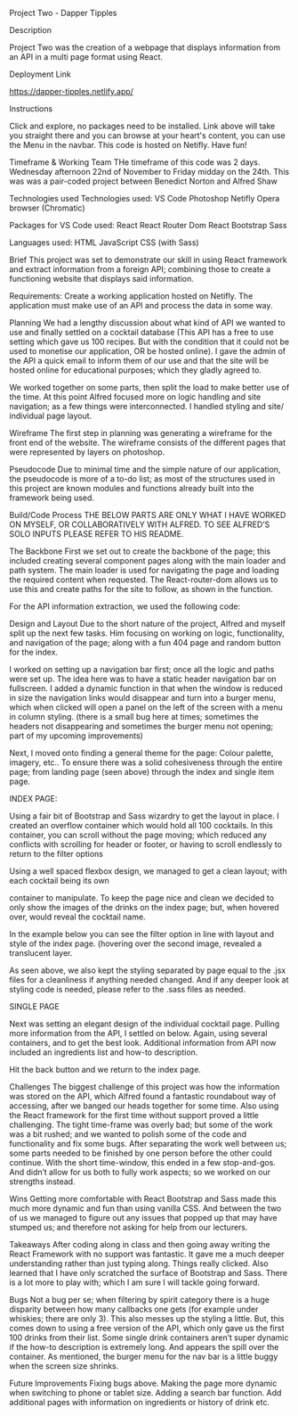 Project Two - Dapper Tipples

Description

Project Two was the creation of a webpage that displays information from an API in a multi page format using React.


Deployment Link

https://dapper-tipples.netlify.app/


Instructions 

Click and explore, no packages need to be installed. Link above will take you straight there and you can browse at your heart's content, you can use the Menu in the navbar. This code is hosted on Netifly. Have fun!


Timeframe & Working Team
THe timeframe of this code was 2 days. Wednesday afternoon 22nd of November to Friday midday on the 24th. 
This was was a pair-coded project between Benedict Norton and Alfred Shaw

Technologies used
Technologies used:
VS Code
Photoshop
Netifly
Opera browser (Chromatic)

Packages for VS Code used: 
React
React Router Dom
React Bootstrap
Sass

Languages used:
HTML
JavaScript
CSS (with Sass)

Brief
This project was set to demonstrate our skill in using React framework and extract information from a foreign API; combining those to create a functioning website that displays said information.

Requirements:
Create a working application hosted on Netifly.
The application must make use of an API and process the data in some way.

Planning
We had a lengthy discussion about what kind of API we wanted to use and finally settled on a cocktail database (This API has a free to use setting which gave us 100 recipes. But with the condition that it could not be used to monetise our application, OR be hosted online). I gave the admin of the API a quick email to inform them of our use and that the site will be hosted online for educational purposes; which they gladly agreed to.

We worked together on some parts, then split the load to make better use of the time. At this point Alfred focused more on logic handling and site navigation; as a few things were interconnected. I handled styling and site/ individual page layout.

Wireframe
The first step in planning was generating a wireframe for the front end of the website. The wireframe consists of the different pages that were represented by layers on photoshop.






Pseudocode
Due to minimal time and the simple nature of our application, the pseudocode is more of a to-do list; as most of the structures used in this project are known modules and functions already built into the framework being used.



Build/Code Process
THE BELOW PARTS ARE ONLY WHAT I HAVE WORKED ON MYSELF, OR COLLABORATIVELY WITH ALFRED. TO SEE ALFRED’S SOLO INPUTS PLEASE REFER TO HIS README.

The Backbone
First we set out to create the backbone of the page; this included creating several component pages along with the main loader and path system. The main loader is used for navigating the page and loading the required content when requested. The React-router-dom allows us to use this and create paths for the site to follow, as shown in the function.



For the API information extraction, we used the following code:




Design and Layout
Due to the short nature of the project, Alfred and myself split up the next few tasks. Him focusing on working on logic, functionality, and navigation of the page; along with a fun 404 page and random button for the index.

I worked on setting up a navigation bar first; once all the logic and paths were set up. The idea here was to have a static header navigation bar on fullscreen. I added a dynamic function in that when the window is reduced in size the navigation links would disappear and turn into a burger menu, which when clicked will open a panel on the left of the screen with a menu in column styling. (there is a small bug here at times; sometimes the headers not disappearing and sometimes the burger menu not opening; part of my upcoming improvements)

  







Next, I moved onto finding a general theme for the page: Colour palette, imagery, etc..
To ensure there was a solid cohesiveness through the entire page; from landing page (seen above) through the index and single item page.

INDEX PAGE:

Using a fair bit of Bootstrap and Sass wizardry to get the layout in place. I created an overflow container which would hold all 100 cocktails. In this container, you can scroll without the page moving; which reduced any conflicts with scrolling for header or footer, or having to scroll endlessly to return to the filter options

Using a well spaced flexbox design, we managed to get a clean layout; with each cocktail being its own <div> container to manipulate. 
To keep the page nice and clean we decided to only show the images of the drinks on the index page; but, when hovered over, would reveal the cocktail name.

In the example below you can see the filter option in line with layout and style of the index page. (hovering over the second image, revealed a translucent layer.





As seen above, we also kept the styling separated by page equal to the .jsx files for a cleanliness if anything needed changed. And if any deeper look at styling code is needed, please refer to the .sass files as needed.

SINGLE PAGE

Next was setting an elegant design of the individual cocktail page. Pulling more information from the API, I settled on below. Again, using several containers, and <divs> to get the best look. Additional information from API now included an ingredients list and how-to description.



Hit the back button and we return to the index page.




Challenges
The biggest challenge of this project was how the information was stored on the API, which Alfred found a fantastic roundabout way of accessing, after we banged our heads together for some time. Also using the React framework for the first time without support proved a little challenging.
The tight time-frame was overly bad; but some of the work was a bit rushed; and we wanted to polish some of the code and functionality and fix some bugs. After separating the work well between us; some parts needed to be finished by one person before the other could continue. With the short time-window, this ended in a few stop-and-gos. And didn’t allow for us both to fully work aspects; so we worked on our strengths instead.

Wins
Getting more comfortable with React Bootstrap and Sass made this much more dynamic and fun than using vanilla CSS. And between the two of us we managed to figure out any issues that popped up that may have stumped us; and therefore not asking for help from our lecturers.


Takeaways
After coding along in class and then going away writing the React Framework with no support was fantastic. It gave me a much deeper understanding rather than just typing along. Things really clicked. 
Also learned that I have only scratched the surface of Bootstrap and Sass. There is a lot more to play with; which I am sure I will tackle going forward.


Bugs
Not a bug per se; when filtering by spirit category there is a huge disparity between how many callbacks one gets (for example under whiskies; there are only 3). This also messes up the styling a little. But, this comes down to using a free version of the API, which only gave us the first 100 drinks from their list.
Some single drink containers aren’t super dynamic if the how-to description is extremely long. And appears the spill over the container.
As mentioned, the burger menu for the nav bar is a little buggy when the screen size shrinks.

Future Improvements
Fixing bugs above.
Making the page more dynamic when switching to phone or tablet size.
Adding a search bar function.
Add additional pages with information on ingredients or history of drink etc.
